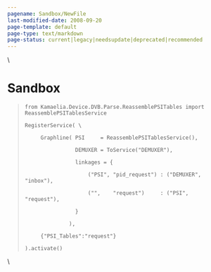 ```yaml
---
pagename: Sandbox/NewFile
last-modified-date: 2008-09-20
page-template: default
page-type: text/markdown
page-status: current|legacy|needsupdate|deprecated|recommended
---
```

\

Sandbox
=======

>     from Kamaelia.Device.DVB.Parse.ReassemblePSITables import ReassemblePSITablesService
>
>     RegisterService( \
>
>          Graphline( PSI     = ReassemblePSITablesService(),
>
>                     DEMUXER = ToService("DEMUXER"),
>
>                     linkages = {
>
>                         ("PSI", "pid_request") : ("DEMUXER", "inbox"),
>
>                         ("",    "request")     : ("PSI",     "request"),
>
>                     }
>
>                   ),
>
>          {"PSI_Tables":"request"}
>
>     ).activate()

\
